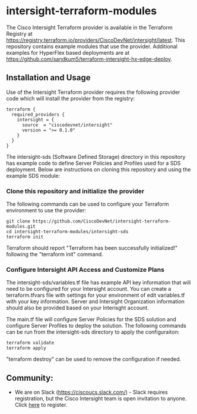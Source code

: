 # intersight-terraform-modules

The Cisco Intersight Terraform provider is available in the Terraform Registry at https://registry.terraform.io/providers/CiscoDevNet/intersight/latest.  This repository contains example modules that use the provider.  Additional examples for HyperFlex based deployments are at https://github.com/sandkum5/terraform-intersight-hx-edge-deploy.

## Installation and Usage

Use of the Intersight Terraform provider requires the following provider code which will install the provider from the registry:

```
terraform {
  required_providers {
    intersight = {
      source  = "ciscodevnet/intersight"
      version = ">= 0.1.0"
    }
  }
}
```

The intersight-sds (Software Defined Storage) directory in this repository has example code to define Server Policies and Profiles used for a SDS deployment.  Below are instructions on cloning this repository and using the example SDS module:

### Clone this repository and initialize the provider

The following commands can be used to configure your Terraform environment to use the provider:

```
git clone https://github.com/CiscoDevNet/intersight-terraform-modules.git
cd intersight-terraform-modules/intersight-sds
terraform init
```

Terraform should report "Terraform has been successfully initialized!" following the "terraform init" command.

### Configure Intersight API Access and Customize Plans

The intersight-sds/variables.tf file has example API key information that will need to be configured for your Intersight account.  You can create a terraform.tfvars file with settings for your environment of edit variables.tf with your key information.  Server and Intersight Organization information should also be provided based on your Interisght account.

The main.tf file will configure Server Policies for the SDS solution and configure Server Profiles to deploy the solution.  The following commands can be run from the intersight-sds directory to apply the configuraiton:

```
terraform validate
terraform apply
```

"terraform destroy" can be used to remove the configuration if needed.

## Community:

* We are on Slack (https://ciscoucs.slack.com/) - Slack requires registration, but the Cisco Intersight team is open invitation to
  anyone.  Click [here](https://ucspython.herokuapp.com) to register.

